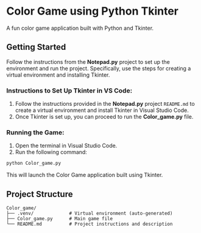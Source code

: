 # Color Game using Python Tkinter

A fun color game application built with Python and Tkinter.

## Getting Started

Follow the instructions from the **Notepad.py** project to set up the environment and run the project. Specifically, use the steps for creating a virtual environment and installing Tkinter.

### Instructions to Set Up Tkinter in VS Code:

1. Follow the instructions provided in the **Notepad.py** project `README.md` to create a virtual environment and install Tkinter in Visual Studio Code.
2. Once Tkinter is set up, you can proceed to run the **Color_game.py** file.

### Running the Game:

1. Open the terminal in Visual Studio Code.
2. Run the following command:

```bash
python Color_game.py
```

This will launch the Color Game application built using Tkinter.

## Project Structure

```
Color_game/
├── .venv/             # Virtual environment (auto-generated)
├── Color_game.py      # Main game file
└── README.md          # Project instructions and description
```
